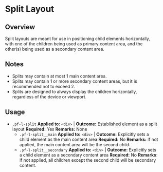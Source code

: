 # Split Layout

## Overview

Split layouts are meant for use in positioning child elements horizontally, with one of the children being used as primary content area, and the other(s) being used as a secondary content area.

## Notes

- Splits may contain at most 1 main content area.
- Splits may contain 1 or more secondary content areas, but it is recommended not to exceed 2.
- Splits are designed to always display the children horizontally, regardless of the device or viewport.

## Usage

- `.pf-l-split` **Applied to:** `<div>` |  **Outcome:** Established element as a split layout **Required:** Yes **Remarks:** None
  - `.pf-l-split__main` **Applied to:** `<div>` |  **Outcome:** Explicitly sets a child element as the main content area  **Required:** No **Remarks:** If not applied, the main content area will be the second child.
  - `.pf-l-split__secondary` **Applied to:** `<div>` | **Outcome:** Explicitly sets a child element as a secondary content area **Required:** No **Remarks:** If not applied, all children except the second child will be secondary content.
